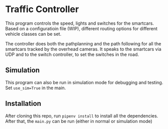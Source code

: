 # Traffic Controller
This program controls the speed, lights and switches for the smartcars. Based on a configuratioin file (WIP), different routing options for different vehicle classes can be set.

The controller does both the pathplanning and the path following for all the smartcars tracked by the overhead cameras. It speaks to the smartcars via UDP and to the switch controller, to set the switches in the road.

## Simulation 
This program can also be run in simulation mode for debugging and testing. Set `use_sim=True` in the main.

## Installation
After cloning this repo, run `pipenv install` to install all the dependencies. After that, the `main.py` can be run (either in normal or simulation mode)
